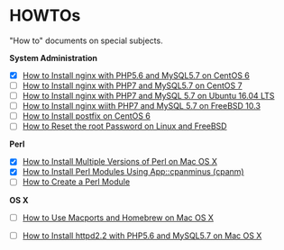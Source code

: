 # HOWTOs

"How to" documents on special subjects.

**System Administration**

- [x] [How to Install nginx with PHP5.6 and MySQL5.7 on CentOS 6](howto-install-nginx-php56-mysql57-on-centos6.md)
- [ ] [How to Install nginx with PHP7 and MySQL5.7 on CentOS 7](howto-install-nginx-php7-mysql57-on-centos7.md)
- [ ] [How to Install nginx with PHP7 and MySQL 5.7 on Ubuntu 16.04 LTS](howto-install-nginx-php7-mysql57-on-ubuntu1604.md)
- [ ] [How to Install nginx wiith PHP7 and MySQL 5.7 on FreeBSD 10.3](howto-install-nginx-php7-mysql57-on-freebsd.md)
- [ ] [How to Install postfix on CentOS 6](howto-install-posfix-on-centos6.md)
- [ ] [How to Reset the root Password on Linux and FreeBSD](howto-reset-the-root-password-on-linux-and-freebsd.md)

**Perl**

- [x] [How to Install Multiple Versions of Perl on Mac OS X](howto-install-multiple-versions-of-perl-on-macosx.md)
- [x] [How to Install Perl Modules Using App::cpanminus (cpanm)](howto-install-perl-moudles-using-cpanminus.md)
- [ ] [How to Create a Perl Module](howto-create-a-perl-module.md)

**OS X**

- [ ] [How to Use Macports and Homebrew on Mac OS X](howto-use-macports-and-homebrew-on-macosx.md)
- [ ] [How to Install httpd2.2 with PHP5.6 and MySQL5.7 on Mac OS X](howto-install-httpd22-php56-mysql57-on-macosx.md)


